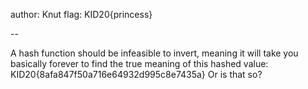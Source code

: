 author: Knut
flag: KID20{princess}

--

A hash function should be infeasible to invert, meaning it will take you basically forever to find the true
meaning of this hashed value: KID20{8afa847f50a716e64932d995c8e7435a}
Or is that so?